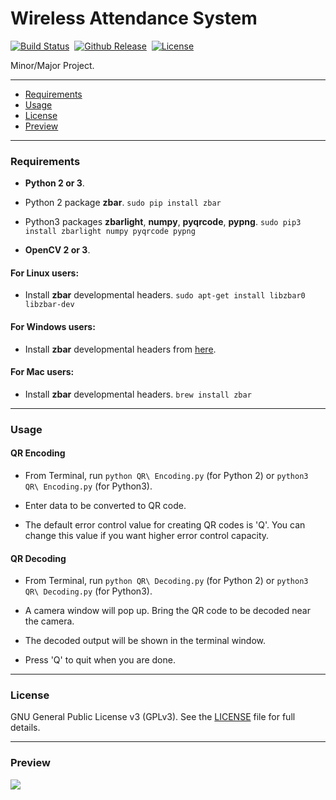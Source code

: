 # Wireless Attendance System
[![Build Status](https://img.shields.io/badge/build-passing-brightgreen.svg?maxAge=3600&&style=flat)](https://github.com/SiddharthSaxena/Wireless-Attendance-System)&nbsp;&nbsp;[![Github Release](https://img.shields.io/badge/version-v1.0-red.svg?maxAge=3600&&style=flat)](https;//github.com/SiddharthSaxena/Wireless-Attendance-System/releases/tag/v1.0)&nbsp;&nbsp;[![License](https://img.shields.io/badge/license-GPL--3.0-blue.svg?maxAge=3600&&style=flat)](https://github.com/SiddharthSaxena/Wireless-Attendance-System/blob/master/LICENSE)

Minor/Major Project.

---

* [Requirements](#requirements)
* [Usage](#usage)
* [License](#license)
* [Preview](#preview)

---

### Requirements

* **Python 2 or 3**.

* Python 2 package **zbar**. `sudo pip install zbar`

* Python3 packages **zbarlight**, **numpy**, **pyqrcode**, **pypng**. `sudo pip3 install zbarlight numpy pyqrcode pypng`

* **OpenCV 2 or 3**.

#### For Linux users:

* Install **zbar** developmental headers. `sudo apt-get install libzbar0 libzbar-dev`

#### For Windows users:

* Install **zbar** developmental headers from [here](https://sourceforge.net/projects/zbarw/).

#### For Mac users:

* Install **zbar** developmental headers. `brew install zbar`

---

### Usage

#### QR Encoding

* From Terminal, run `python QR\ Encoding.py` (for Python 2) or `python3 QR\ Encoding.py` (for Python3).

* Enter data to be converted to QR code.

* The default error control value for creating QR codes is 'Q'. You can change this value if you want higher error control capacity. 

#### QR Decoding

* From Terminal, run `python QR\ Decoding.py` (for Python 2) or `python3 QR\ Decoding.py` (for Python3). 

* A camera window will pop up. Bring the QR code to be decoded near the camera.

* The decoded output will be shown in the terminal window.

* Press 'Q' to quit when you are done.

---

### License

GNU General Public License v3 (GPLv3). See the [LICENSE](https://github.com/SiddharthSaxena/PyCurrency-Converter/blob/master/LICENSE) file for full details.

---

### Preview

<img src="http://siddharthsaxena.weebly.com/files/theme/QRED.png" id="preview">
